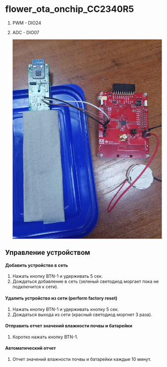 # flower_ota_onchip_CC2340R5
   1. PWM - DIO24
   2. ADC - DIO07

      ![](/images/photo_2025-10-03_16-42-02.jpg)
## Управление устройством
#### Добавить устройство в сеть
   1. Нажать кнопку BTN-1 и удерживать 5 сек.
   2. Дождаться добавление в сеть (зеленый светодиод моргает пока не подключится к сети).
#### Удалить устройство из сети (perform factory reset) 
   1. Нажать кнопку BTN-1 и удерживать кнопку 5 сек.
   3. Дождаться выхода из сети (красный светодиод моргнет 3 раза).
#### Отправить отчет значений влажности почвы и батарейки
   1. Коротко нажать кнопку BTN-1.
#### Автоматический отчет
   1. Отчет значений влажности почвы и батарейки каждые 10 минут.
       
